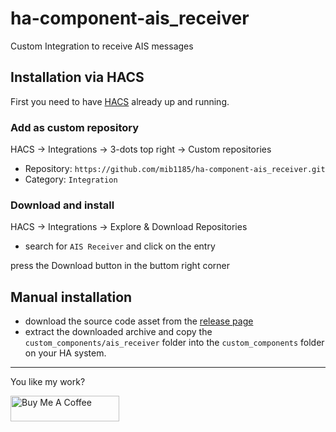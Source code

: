 # ha-component-ais_receiver
Custom Integration to receive AIS messages

## Installation via HACS

First you need to have [HACS](https://hacs.xyz/) already up and running.

### Add as custom repository

HACS -> Integrations -> 3-dots top right -> Custom repositories

- Repository: `https://github.com/mib1185/ha-component-ais_receiver.git`
- Category: `Integration`

### Download and install

HACS -> Integrations -> Explore & Download Repositories

- search for `AIS Receiver` and click on the entry

press the Download button in the buttom right corner

## Manual installation

- download the source code asset from the [release page](https://github.com/mib1185/ha-component-ais_receiver/releases)
- extract the downloaded archive and copy the `custom_components/ais_receiver` folder into the `custom_components` folder on your HA system.

---
You like my work?

<a href="https://www.buymeacoffee.com/mib1185" target="_blank"><img src="https://cdn.buymeacoffee.com/buttons/v2/default-yellow.png" alt="Buy Me A Coffee" height="41" width="174"></a>
